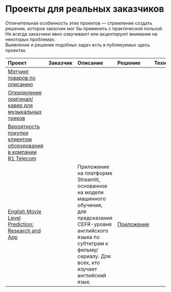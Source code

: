 # Проекты для реальных заказчиков

Отличительная особенность этих проектов — стремление создать решение, которое заказчик мог бы применить с практической пользой.  
Не всегда заказчики явно озвучивают или акцентируют внимание на некоторых проблемах.  
Выявление и решение подобных задач есть в публикуемых здесь проектах.


| Проект                | Заказчик    | Описание              | Решение         | Технологии     |
|:----------------------|:------------|:----------------------|:----------------|:---------------|
| [Мэтчинг товаров по описанию](https://github.com/Nanobelka/prosept_matching) |   |   |   |   |
| [Определение оригинал/кавер для музыкальных треков](https://github.com/Nanobelka/Yandex_Music_original_detection) |   |   |   |   |
| [Вероятность покупки клиентом оборудования в компании R1 Telecom](https://github.com/Nanobelka/R1_2800_features) |   |   |   |   |
| [English Movie Level Prediction: Research and App](https://github.com/Nanobelka/english_subtitles_level) |   | Приложение на платформе Streamlit, основанное на модели машинного обучения, для предсказания CEFR-уровня английского языка по субтитрам к фильму/сериалу. Для всех, кто изучает английский язык. | [Приложение](https://movie-level.streamlit.app/) |   |
